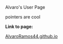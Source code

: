Alvaro's User Page

pointers are cool

**Link to page:**

[AlvaroRamos44.github.io](AlvaroRamos44.github.io)
